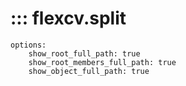 # ::: flexcv.split
    options:
        show_root_full_path: true
        show_root_members_full_path: true
        show_object_full_path: true
